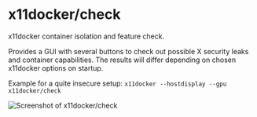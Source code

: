 # x11docker/check

x11docker container isolation and feature check.

Provides a GUI with several buttons to check out possible X security leaks and container capabilities.
The results will differ depending on chosen x11docker options on startup.

Example for a quite insecure setup: `x11docker --hostdisplay --gpu x11docker/check`

![Screenshot of x11docker/check](https://raw.githubusercontent.com/mviereck/x11docker/screenshots/screenshot-check.png?raw=true "Checking container isolation with x11docker/check")

